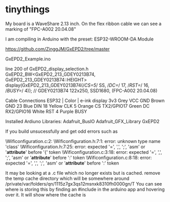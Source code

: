 # tinythings


My board is a WaveShare 2.13 inch. On the flex ribbon cable we can see a marking of "FPC-A002 20.04.08"

I am compiling in Arduino with the preset: ESP32-WROOM-DA Module


https://github.com/ZinggJM/GxEPD2/tree/master

GxEPD2_Example.ino

line 200 of GxEPD2_display_selection.h
GxEPD2_BW<GxEPD2_213_GDEY0213B74, GxEPD2_213_GDEY0213B74::HEIGHT> display(GxEPD2_213_GDEY0213B74(/*CS=5*/ SS, /*DC=*/ 17, /*RST=*/ 16, /*BUSY=*/ 4)); // GDEY0213B74 122x250, SSD1680, (FPC-A002 20.04.08)

Cable Connections
ESP32       |   Color     | e-ink display
3v3             Grey        VCC
GND             Brown       GND
23              Blue        DIN
18              Yellow      CLK
5               Orange      CS
TX2/GPIO17      Green       DC
RX2/GPIO16      White       RST 
4               Purple      BUSY


Installed Ardiuno Libraries:
Adafruit_BusIO
Adafruit_GFX_Library
GxEPD2


If you build unsucessfully and get odd errors such as 

\Wificonfiguration.c:2:
\Wificonfiguration.h:7:1: error: unknown type name 'class'
\Wificonfiguration.h:7:25: error: expected '=', ',', ';', 'asm' or '__attribute__' before '{' token
\Wificonfiguration.c:3:18: error: expected '=', ',', ';', 'asm' or '__attribute__' before ':' token
\Wificonfiguration.c:8:18: error: expected '=', ',', ';', 'asm' or '__attribute__' before ':' token

It may be looking at a .c file which no longer exists but is cached. remove the temp cache directory which will be somewhere around /private/var/folders/qn/1115z7gx3qs12msnxk8310fh0000gn/T
You can see where is storing this by finding an #include in the arduino app and hovering over it. It will show where the cache is 



